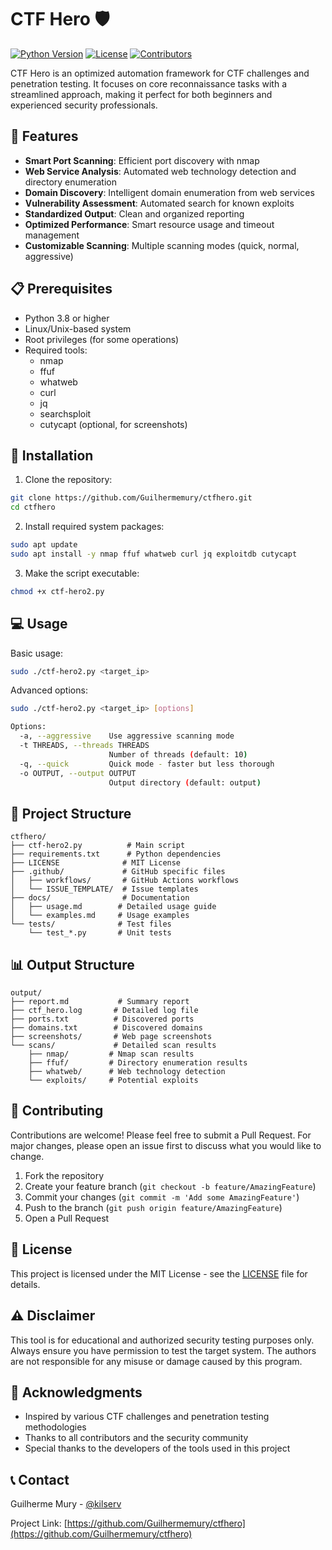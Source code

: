 # CTF Hero 🛡️

[![Python Version](https://img.shields.io/badge/python-3.8%2B-blue)](https://www.python.org/downloads/)
[![License](https://img.shields.io/badge/license-MIT-green)](LICENSE)
[![Contributors](https://img.shields.io/github/contributors/Guilhermemury/ctfhero)](https://github.com/Guilhermemury/ctfhero/graphs/contributors)

CTF Hero is an optimized automation framework for CTF challenges and penetration testing. It focuses on core reconnaissance tasks with a streamlined approach, making it perfect for both beginners and experienced security professionals.

## 🌟 Features

- **Smart Port Scanning**: Efficient port discovery with nmap
- **Web Service Analysis**: Automated web technology detection and directory enumeration
- **Domain Discovery**: Intelligent domain enumeration from web services
- **Vulnerability Assessment**: Automated search for known exploits
- **Standardized Output**: Clean and organized reporting
- **Optimized Performance**: Smart resource usage and timeout management
- **Customizable Scanning**: Multiple scanning modes (quick, normal, aggressive)

## 📋 Prerequisites

- Python 3.8 or higher
- Linux/Unix-based system
- Root privileges (for some operations)
- Required tools:
  - nmap
  - ffuf
  - whatweb
  - curl
  - jq
  - searchsploit
  - cutycapt (optional, for screenshots)

## 🚀 Installation

1. Clone the repository:
```bash
git clone https://github.com/Guilhermemury/ctfhero.git
cd ctfhero
```

2. Install required system packages:
```bash
sudo apt update
sudo apt install -y nmap ffuf whatweb curl jq exploitdb cutycapt
```

3. Make the script executable:
```bash
chmod +x ctf-hero2.py
```

## 💻 Usage

Basic usage:
```bash
sudo ./ctf-hero2.py <target_ip>
```

Advanced options:
```bash
sudo ./ctf-hero2.py <target_ip> [options]

Options:
  -a, --aggressive    Use aggressive scanning mode
  -t THREADS, --threads THREADS
                      Number of threads (default: 10)
  -q, --quick         Quick mode - faster but less thorough
  -o OUTPUT, --output OUTPUT
                      Output directory (default: output)
```

## 📁 Project Structure

```
ctfhero/
├── ctf-hero2.py          # Main script
├── requirements.txt      # Python dependencies
├── LICENSE              # MIT License
├── .github/             # GitHub specific files
│   ├── workflows/       # GitHub Actions workflows
│   └── ISSUE_TEMPLATE/  # Issue templates
├── docs/                # Documentation
│   ├── usage.md        # Detailed usage guide
│   └── examples.md     # Usage examples
└── tests/              # Test files
    └── test_*.py       # Unit tests
```

## 📊 Output Structure

```
output/
├── report.md           # Summary report
├── ctf_hero.log       # Detailed log file
├── ports.txt          # Discovered ports
├── domains.txt        # Discovered domains
├── screenshots/       # Web page screenshots
└── scans/             # Detailed scan results
    ├── nmap/         # Nmap scan results
    ├── ffuf/         # Directory enumeration results
    ├── whatweb/      # Web technology detection
    └── exploits/     # Potential exploits
```

## 🤝 Contributing

Contributions are welcome! Please feel free to submit a Pull Request. For major changes, please open an issue first to discuss what you would like to change.

1. Fork the repository
2. Create your feature branch (`git checkout -b feature/AmazingFeature`)
3. Commit your changes (`git commit -m 'Add some AmazingFeature'`)
4. Push to the branch (`git push origin feature/AmazingFeature`)
5. Open a Pull Request

## 📝 License

This project is licensed under the MIT License - see the [LICENSE](LICENSE) file for details.

## ⚠️ Disclaimer

This tool is for educational and authorized security testing purposes only. Always ensure you have permission to test the target system. The authors are not responsible for any misuse or damage caused by this program.

## 🙏 Acknowledgments

- Inspired by various CTF challenges and penetration testing methodologies
- Thanks to all contributors and the security community
- Special thanks to the developers of the tools used in this project

## 📞 Contact

Guilherme Mury - [@kilserv](https://twitter.com/kilserv)

Project Link: [https://github.com/Guilhermemury/ctfhero](https://github.com/Guilhermemury/ctfhero)
